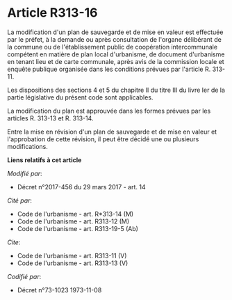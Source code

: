 # Article R313-16

La modification d'un plan de sauvegarde et de mise en valeur est effectuée par le préfet, à la demande ou après consultation
de l'organe délibérant de la commune ou de l'établissement public de coopération intercommunale compétent en matière de plan
local d'urbanisme, de document d'urbanisme en tenant lieu et de carte communale, après avis de la commission locale et
enquête publique organisée dans les conditions prévues par l'article R. 313-11. 

Les dispositions des sections 4 et 5 du chapitre II du titre III du livre Ier de la partie législative du présent code sont
applicables. 

La modification du plan est approuvée dans les formes prévues par les articles R. 313-13 et R. 313-14. 

Entre la mise en révision d'un plan de sauvegarde et de mise en valeur et l'approbation de cette révision, il peut être
décidé une ou plusieurs modifications.

**Liens relatifs à cet article**

_Modifié par_:

  - Décret n°2017-456 du 29 mars 2017 - art. 14

_Cité par_:

  - Code de l'urbanisme - art. R*313-14 (M)
  - Code de l'urbanisme - art. R313-12 (M)
  - Code de l'urbanisme - art. R313-19-5 (Ab)

_Cite_:

  - Code de l'urbanisme - art. R313-11 (V)
  - Code de l'urbanisme - art. R313-13 (V)

_Codifié par_:

  - Décret n°73-1023 1973-11-08
